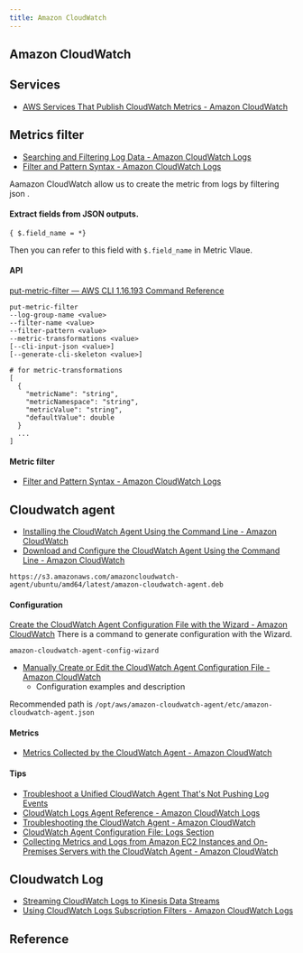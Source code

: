 ```yaml
---
title: Amazon CloudWatch
---
```


## Amazon CloudWatch

## Services
* [AWS Services That Publish CloudWatch Metrics \- Amazon CloudWatch](https://docs.aws.amazon.com/AmazonCloudWatch/latest/monitoring/aws-services-cloudwatch-metrics.html)

## Metrics filter
- [Searching and Filtering Log Data \- Amazon CloudWatch Logs](https://docs.aws.amazon.com/AmazonCloudWatch/latest/logs/MonitoringLogData.html)
- [Filter and Pattern Syntax \- Amazon CloudWatch Logs](https://docs.aws.amazon.com/AmazonCloudWatch/latest/logs/FilterAndPatternSyntax.html)

Aamazon CloudWatch allow us to create the metric from logs by filtering json .

#### Extract fields from JSON outputs.

```
{ $.field_name = *}
```

Then you can refer to this field with `$.field_name` in Metric Vlaue.


#### API
[put\-metric\-filter — AWS CLI 1\.16\.193 Command Reference](https://docs.aws.amazon.com/cli/latest/reference/logs/put-metric-filter.html)

```
put-metric-filter
--log-group-name <value>
--filter-name <value>
--filter-pattern <value>
--metric-transformations <value>
[--cli-input-json <value>]
[--generate-cli-skeleton <value>]
```

```
# for metric-transformations
[
  {
    "metricName": "string",
    "metricNamespace": "string",
    "metricValue": "string",
    "defaultValue": double
  }
  ...
]
```

#### Metric filter
- [Filter and Pattern Syntax \- Amazon CloudWatch Logs](https://docs.aws.amazon.com/AmazonCloudWatch/latest/logs/FilterAndPatternSyntax.html)

## Cloudwatch agent
- [Installing the CloudWatch Agent Using the Command Line \- Amazon CloudWatch](https://docs.aws.amazon.com/AmazonCloudWatch/latest/monitoring/installing-cloudwatch-agent-commandline.html)
- [Download and Configure the CloudWatch Agent Using the Command Line \- Amazon CloudWatch](https://docs.aws.amazon.com/AmazonCloudWatch/latest/monitoring/download-cloudwatch-agent-commandline.html)

```
https://s3.amazonaws.com/amazoncloudwatch-agent/ubuntu/amd64/latest/amazon-cloudwatch-agent.deb
```

#### Configuration
[Create the CloudWatch Agent Configuration File with the Wizard \- Amazon CloudWatch](https://docs.aws.amazon.com/AmazonCloudWatch/latest/monitoring/create-cloudwatch-agent-configuration-file-wizard.html)
There is a command to generate configuration with the Wizard.

```
amazon-cloudwatch-agent-config-wizard
```

- [Manually Create or Edit the CloudWatch Agent Configuration File \- Amazon CloudWatch](https://docs.aws.amazon.com/AmazonCloudWatch/latest/monitoring/CloudWatch-Agent-Configuration-File-Details.html)
    - Configuration examples and description

Recommended path is `/opt/aws/amazon-cloudwatch-agent/etc/amazon-cloudwatch-agent.json`

#### Metrics
- [Metrics Collected by the CloudWatch Agent \- Amazon CloudWatch](https://docs.aws.amazon.com/AmazonCloudWatch/latest/monitoring/metrics-collected-by-CloudWatch-agent.html)

#### Tips
- [Troubleshoot a Unified CloudWatch Agent That's Not Pushing Log Events](https://aws.amazon.com/premiumsupport/knowledge-center/cloudwatch-push-logs-with-unified-agent/)
- [CloudWatch Logs Agent Reference \- Amazon CloudWatch Logs](https://docs.aws.amazon.com/AmazonCloudWatch/latest/logs/AgentReference.html)
- [Troubleshooting the CloudWatch Agent \- Amazon CloudWatch](https://docs.aws.amazon.com/AmazonCloudWatch/latest/monitoring/troubleshooting-CloudWatch-Agent.html#CloudWatch-Agent-options-help)
- [CloudWatch Agent Configuration File: Logs Section](https://docs.aws.amazon.com/AmazonCloudWatch/latest/monitoring/CloudWatch-Agent-common-scenarios.html)
- [Collecting Metrics and Logs from Amazon EC2 Instances and On\-Premises Servers with the CloudWatch Agent \- Amazon CloudWatch](https://docs.aws.amazon.com/AmazonCloudWatch/latest/monitoring/Install-CloudWatch-Agent.html)

## Cloudwatch Log
- [Streaming CloudWatch Logs to Kinesis Data Streams](https://aws.amazon.com/premiumsupport/knowledge-center/streaming-cloudwatch-logs/)
- [Using CloudWatch Logs Subscription Filters \- Amazon CloudWatch Logs](https://docs.aws.amazon.com/AmazonCloudWatch/latest/logs//SubscriptionFilters.html#FirehoseExample)

## Reference
